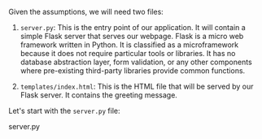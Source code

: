 Given the assumptions, we will need two files:

1. `server.py`: This is the entry point of our application. It will contain a simple Flask server that serves our webpage. Flask is a micro web framework written in Python. It is classified as a microframework because it does not require particular tools or libraries. It has no database abstraction layer, form validation, or any other components where pre-existing third-party libraries provide common functions.

2. `templates/index.html`: This is the HTML file that will be served by our Flask server. It contains the greeting message.

Let's start with the `server.py` file:

server.py
